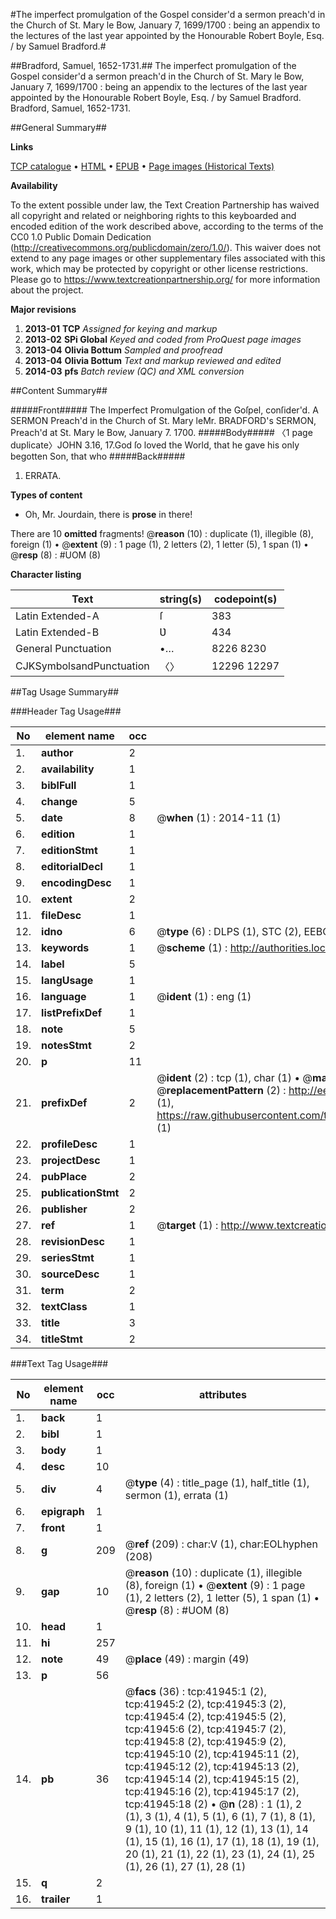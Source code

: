 #The imperfect promulgation of the Gospel consider'd a sermon preach'd in the Church of St. Mary le Bow, January 7, 1699/1700 : being an appendix to the lectures of the last year appointed by the Honourable Robert Boyle, Esq. / by Samuel Bradford.#

##Bradford, Samuel, 1652-1731.##
The imperfect promulgation of the Gospel consider'd a sermon preach'd in the Church of St. Mary le Bow, January 7, 1699/1700 : being an appendix to the lectures of the last year appointed by the Honourable Robert Boyle, Esq. / by Samuel Bradford.
Bradford, Samuel, 1652-1731.

##General Summary##

**Links**

[TCP catalogue](http://www.ota.ox.ac.uk/tcp/)  • 
[HTML](http://tei.it.ox.ac.uk/tcp/Texts-HTML/free/A29/A29102.html)  • 
[EPUB](http://tei.it.ox.ac.uk/tcp/Texts-EPUB/free/A29/A29102.epub) • 
[Page images (Historical Texts)](https://historicaltexts.jisc.ac.uk/eebo-08838521e)

**Availability**

To the extent possible under law, the Text Creation Partnership has waived all copyright and related or neighboring rights to this keyboarded and encoded edition of the work described above, according to the terms of the CC0 1.0 Public Domain Dedication (http://creativecommons.org/publicdomain/zero/1.0/). This waiver does not extend to any page images or other supplementary files associated with this work, which may be protected by copyright or other license restrictions. Please go to https://www.textcreationpartnership.org/ for more information about the project.

**Major revisions**

1. __2013-01__ __TCP__ *Assigned for keying and markup*
1. __2013-02__ __SPi Global__ *Keyed and coded from ProQuest page images*
1. __2013-04__ __Olivia Bottum__ *Sampled and proofread*
1. __2013-04__ __Olivia Bottum__ *Text and markup reviewed and edited*
1. __2014-03__ __pfs__ *Batch review (QC) and XML conversion*

##Content Summary##

#####Front#####
The Imperfect Promulgation of the Goſpel, conſider'd. A SERMON Preach'd in the Church of St. Mary leMr. BRADFORD's SERMON, Preach'd at St. Mary le Bow, January 7. 1700.
#####Body#####
〈1 page duplicate〉JOHN 3.16, 17.God ſo loved the World, that he gave his only begotten Son, that who
#####Back#####

1. ERRATA.

**Types of content**

  * Oh, Mr. Jourdain, there is **prose** in there!

There are 10 **omitted** fragments! 
 @__reason__ (10) : duplicate (1), illegible (8), foreign (1)  •  @__extent__ (9) : 1 page (1), 2 letters (2), 1 letter (5), 1 span (1)  •  @__resp__ (8) : #UOM (8)

**Character listing**


|Text|string(s)|codepoint(s)|
|---|---|---|
|Latin Extended-A|ſ|383|
|Latin Extended-B|Ʋ|434|
|General Punctuation|•…|8226 8230|
|CJKSymbolsandPunctuation|〈〉|12296 12297|

##Tag Usage Summary##

###Header Tag Usage###

|No|element name|occ|attributes|
|---|---|---|---|
|1.|__author__|2||
|2.|__availability__|1||
|3.|__biblFull__|1||
|4.|__change__|5||
|5.|__date__|8| @__when__ (1) : 2014-11 (1)|
|6.|__edition__|1||
|7.|__editionStmt__|1||
|8.|__editorialDecl__|1||
|9.|__encodingDesc__|1||
|10.|__extent__|2||
|11.|__fileDesc__|1||
|12.|__idno__|6| @__type__ (6) : DLPS (1), STC (2), EEBO-CITATION (1), OCLC (1), VID (1)|
|13.|__keywords__|1| @__scheme__ (1) : http://authorities.loc.gov/ (1)|
|14.|__label__|5||
|15.|__langUsage__|1||
|16.|__language__|1| @__ident__ (1) : eng (1)|
|17.|__listPrefixDef__|1||
|18.|__note__|5||
|19.|__notesStmt__|2||
|20.|__p__|11||
|21.|__prefixDef__|2| @__ident__ (2) : tcp (1), char (1)  •  @__matchPattern__ (2) : ([0-9\-]+):([0-9IVX]+) (1), (.+) (1)  •  @__replacementPattern__ (2) : http://eebo.chadwyck.com/downloadtiff?vid=$1&page=$2 (1), https://raw.githubusercontent.com/textcreationpartnership/Texts/master/tcpchars.xml#$1 (1)|
|22.|__profileDesc__|1||
|23.|__projectDesc__|1||
|24.|__pubPlace__|2||
|25.|__publicationStmt__|2||
|26.|__publisher__|2||
|27.|__ref__|1| @__target__ (1) : http://www.textcreationpartnership.org/docs/. (1)|
|28.|__revisionDesc__|1||
|29.|__seriesStmt__|1||
|30.|__sourceDesc__|1||
|31.|__term__|2||
|32.|__textClass__|1||
|33.|__title__|3||
|34.|__titleStmt__|2||


###Text Tag Usage###

|No|element name|occ|attributes|
|---|---|---|---|
|1.|__back__|1||
|2.|__bibl__|1||
|3.|__body__|1||
|4.|__desc__|10||
|5.|__div__|4| @__type__ (4) : title_page (1), half_title (1), sermon (1), errata (1)|
|6.|__epigraph__|1||
|7.|__front__|1||
|8.|__g__|209| @__ref__ (209) : char:V (1), char:EOLhyphen (208)|
|9.|__gap__|10| @__reason__ (10) : duplicate (1), illegible (8), foreign (1)  •  @__extent__ (9) : 1 page (1), 2 letters (2), 1 letter (5), 1 span (1)  •  @__resp__ (8) : #UOM (8)|
|10.|__head__|1||
|11.|__hi__|257||
|12.|__note__|49| @__place__ (49) : margin (49)|
|13.|__p__|56||
|14.|__pb__|36| @__facs__ (36) : tcp:41945:1 (2), tcp:41945:2 (2), tcp:41945:3 (2), tcp:41945:4 (2), tcp:41945:5 (2), tcp:41945:6 (2), tcp:41945:7 (2), tcp:41945:8 (2), tcp:41945:9 (2), tcp:41945:10 (2), tcp:41945:11 (2), tcp:41945:12 (2), tcp:41945:13 (2), tcp:41945:14 (2), tcp:41945:15 (2), tcp:41945:16 (2), tcp:41945:17 (2), tcp:41945:18 (2)  •  @__n__ (28) : 1 (1), 2 (1), 3 (1), 4 (1), 5 (1), 6 (1), 7 (1), 8 (1), 9 (1), 10 (1), 11 (1), 12 (1), 13 (1), 14 (1), 15 (1), 16 (1), 17 (1), 18 (1), 19 (1), 20 (1), 21 (1), 22 (1), 23 (1), 24 (1), 25 (1), 26 (1), 27 (1), 28 (1)|
|15.|__q__|2||
|16.|__trailer__|1||
